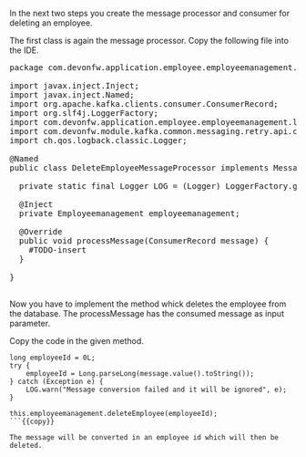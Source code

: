 In the next two steps you create the message processor and consumer for deleting an employee.

The first class is again the message processor. Copy the following file into the IDE.

<pre class="file" data-filename="devonfw/workspaces/main/devon4j-kafka/core/src/main/java/com/devonfw/application/employee/employeemanagement/service/impl/kafka/DeleteEmployeeMessageProcessor.java">
package com.devonfw.application.employee.employeemanagement.service.impl.kafka;

import javax.inject.Inject;
import javax.inject.Named;
import org.apache.kafka.clients.consumer.ConsumerRecord;
import org.slf4j.LoggerFactory;
import com.devonfw.application.employee.employeemanagement.logic.api.Employeemanagement;
import com.devonfw.module.kafka.common.messaging.retry.api.client.MessageProcessor;
import ch.qos.logback.classic.Logger;

@Named
public class DeleteEmployeeMessageProcessor<K, V> implements MessageProcessor<K, V> {

  private static final Logger LOG = (Logger) LoggerFactory.getLogger(DeleteEmployeeMessageProcessor.class);

  @Inject
  private Employeemanagement employeemanagement;

  @Override
  public void processMessage(ConsumerRecord<K, V> message) {
	#TODO-insert
  }

}

</pre>

Now you have to implement the method whick deletes the employee from the database. The processMessage has the consumed message as input parameter.

Copy the code in the given method.

```
long employeeId = 0L;
try {
    employeeId = Long.parseLong(message.value().toString());
} catch (Exception e) {
    LOG.warn("Message conversion failed and it will be ignored", e);
}

this.employeemanagement.deleteEmployee(employeeId);
```{{copy}}

The message will be converted in an employee id which will then be deleted.
	